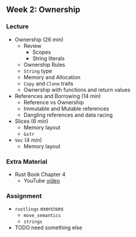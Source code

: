 ## Week 2: Ownership

### Lecture
- Ownership (26 min)
    - Review
        - Scopes
        - String literals
    - Ownership Rules
    - `String` type
    - Memory and Allocation
    - `Copy` and `Clone` traits
    - Ownership with functions and return values
- References and Borrowing (14 min)
    - Reference vs Ownership
    - Immutable and Mutable references
    - Dangling references and data racing
- Slices (6 min)
    - Memory layout
    - `&str`
- `Vec` (4 min)
    - Memory layout

### Extra Material
- Rust Book Chapter 4
    - YouTube [video](https://www.youtube.com/watch?v=VFIOSWy93H0)

### Assignment
- `rustlings` exercises
    - `move_semantics`
    - `strings`
- TODO need something else